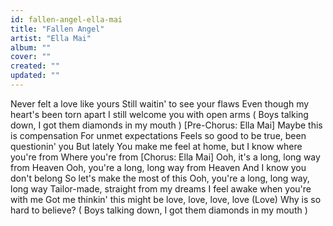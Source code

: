 ```yaml
---
id: fallen-angel-ella-mai
title: "Fallen Angel"
artist: "Ella Mai"
album: ""
cover: ""
created: ""
updated: ""
---
```


Never felt a love like yours
Still waitin' to see your flaws
Even though my heart's been torn apart
I still welcome you with open arms
(
Boys talking down, I got them diamonds in my mouth
)
[Pre-Chorus: Ella Mai]
Maybe this is compensation
For unmet expectations
Feels so good to be true, been questionin' you
But lately
You make me feel at home, but I know where you're from
Where you're from
[Chorus: Ella Mai]
Ooh, it's a long, long way from Heaven
Ooh, you're a long, long way from Heaven
And I know you don't belong
So let's make the most of this
Ooh, you're a long, long way, long way
Tailor-made, straight from my dreams
I feel awake whеn you're with me
Got me thinkin' this might bе love, love, love, love (Love)
Why is so hard to believe?
(
Boys talking down, I got them diamonds in my mouth
)